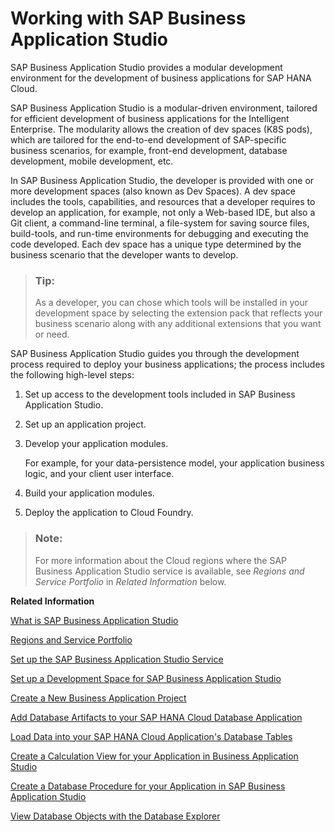 <!-- loioebd3400f602c4d18bfc984b9af563781 -->

# Working with SAP Business Application Studio

SAP Business Application Studio provides a modular development environment for the development of business applications for SAP HANA Cloud.

SAP Business Application Studio is a modular-driven environment, tailored for efficient development of business applications for the Intelligent Enterprise. The modularity allows the creation of dev spaces \(K8S pods\), which are tailored for the end-to-end development of SAP-specific business scenarios, for example, front-end development, database development, mobile development, etc.

In SAP Business Application Studio, the developer is provided with one or more development spaces \(also known as Dev Spaces\). A dev space includes the tools, capabilities, and resources that a developer requires to develop an application, for example, not only a Web-based IDE, but also a Git client, a command-line terminal, a file-system for saving source files, build-tools, and run-time environments for debugging and executing the code developed. Each dev space has a unique type determined by the business scenario that the developer wants to develop.

> ### Tip:  
> As a developer, you can chose which tools will be installed in your development space by selecting the extension pack that reflects your business scenario along with any additional extensions that you want or need.

SAP Business Application Studio guides you through the development process required to deploy your business applications; the process includes the following high-level steps:

1.  Set up access to the development tools included in SAP Business Application Studio.

2.  Set up an application project.

3.  Develop your application modules.

    For example, for your data-persistence model, your application business logic, and your client user interface.

4.  Build your application modules.

5.  Deploy the application to Cloud Foundry.


> ### Note:  
> For more information about the Cloud regions where the SAP Business Application Studio service is available, see *Regions and Service Portfolio* in *Related Information* below.

**Related Information**  


[What is SAP Business Application Studio](https://help.sap.com/viewer/9d1db9835307451daa8c930fbd9ab264/Cloud/en-US/8f46c6e6f86641cc900871c903761fd4.html)

[Regions and Service Portfolio](https://help.sap.com/doc/aa1ccd10da6c4337aa737df2ead1855b/Cloud/en-US/3b642f68227b4b1398d2ce1a5351389a.html)

[Set up the SAP Business Application Studio Service](set-up-the-sap-business-application-studio-service-83c95f0.md "Subscribe to the SAP Business Application Studio Cloud service.")

[Set up a Development Space for SAP Business Application Studio](set-up-a-development-space-for-sap-business-application-studio-6697174.md "Create a development space that includes tools that enable application development.")

[Create a New Business Application Project](create-a-new-business-application-project-f42acff.md "Set up a new project for your application in SAP Business Application Studio.")

[Add Database Artifacts to your SAP HANA Cloud Database Application](add-database-artifacts-to-your-sap-hana-cloud-database-application-1aa9165.md "Add the underlying design-time database objects to your SAP HANA application.")

[Load Data into your SAP HANA Cloud Application's Database Tables](load-data-into-your-sap-hana-cloud-application-s-database-tables-75679ce.md "Use the tools provided with SAP Business Application Studio to populate the new database tables with data stored in CSV (comma separated values) files.")

[Create a Calculation View for your Application in Business Application Studio](create-a-calculation-view-for-your-application-in-business-application-studio-d74bfe7.md "Use the tools provided with Business Application Studio to create a calculation view.")

[Create a Database Procedure for your Application in SAP Business Application Studio](create-a-database-procedure-for-your-application-in-sap-business-application-stu-d13c960.md "Use the tools provided with SAP Business Application Studio to create a database procedure.")

[View Database Objects with the Database Explorer](view-database-objects-with-the-database-explorer-0e5ac0b.md "Check the contents of your database with SAP HANA Database Explorer.")

